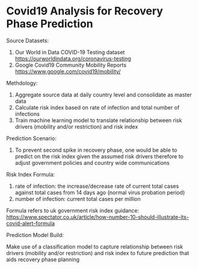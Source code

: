# Covid19 Analysis for Recovery Phase Prediction

Source Datasets:

1. Our World in Data COVID-19 Testing dataset https://ourworldindata.org/coronavirus-testing
1. Google Covid19 Community Mobility Reports https://www.google.com/covid19/mobility/

Methdology:

1. Aggregate source data at daily country level and consolidate as master data
1. Calculate risk index based on rate of infection and total number of infections
1. Train machine learning model to translate relationship between risk drivers (mobility and/or restriction) and risk index

Prediction Scenario:
1. To prevent second spike in recovery phase, one would be able to predict on the risk index given the assumed risk drivers therefore to adjust government policies and country wide communications

Risk Index Formula: 

1. rate of infection: the increase/decrease rate of current total cases against total cases from 14 days ago (normal virus probation period)
1. number of infection: current total cases per million

Formula refers to uk government risk index guidance: 
https://www.spectator.co.uk/article/how-number-10-should-illustrate-its-covid-alert-formula

Prediction Model Build: 

Make use of a classification model to capture relationship between risk drivers (mobility and/or restriction) and risk index to future prediction that aids recovery phase planning

